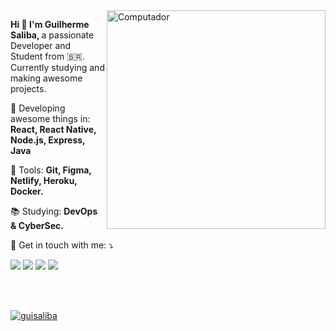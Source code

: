 <img src="https://raw.githubusercontent.com/MicaelliMedeiros/micaellimedeiros/master/image/computer-illustration.png" min-width="350px" max-width="350px" width="350px" align="right" alt="Computador">

<p align="left"> 
  <strong>Hi 👋 I'm Guilherme Saliba, </strong>
  a passionate Developer and Student from 🇧🇷.<br>
  Currently studying and making awesome projects.
</p>

<p align="left">

</p>

<p align="left">
  🦄 Developing awesome things in: <strong>React, React Native, Node.js, Express, Java </strong>
</p>

<p align="left">
  💼 Tools: <strong>Git, Figma, Netlify, Heroku, Docker.</strong>
</p>

<p align="left">
  📚 Studying: <strong>DevOps & CyberSec.</strong>
</p>

<p align="left">
  💌 Get in touch with me: ⤵️
</p>

<p align="left">
  <img src="https://img.shields.io/badge/-salibagui19@gmail.com-FF0000?style=flat-square&labelColor=FF0000&logo=gmail&logoColor=white&link=mailto:salibagui19@gmail.com" /></a>

  <a href="https://www.linkedin.com/in/salibagui/" alt="Linkedin">
  <img src="https://img.shields.io/badge/-Linkedin-0e76a8?style=flat-square&logo=Linkedin&logoColor=white&link=https://www.linkedin.com/in/salibagui/" /></a>

  <a href="https://api.whatsapp.com/send?phone=5531994635890" alt="WhatsApp">
  <img src="https://img.shields.io/badge/-WhatsApp-25d366?style=flat-square&labelColor=25d366&logo=whatsapp&logoColor=white&link=https://api.whatsapp.com/send?phone=5531994635890"/></a>

  <a href="https://www.instagram.com/salibaa__/" alt="Instagram">
  <img src="https://img.shields.io/badge/-Instagram-DF0174?style=flat-square&labelColor=DF0174&logo=instagram&logoColor=white&link=https://www.instagram.com/salibaa__/"/></a>
</p>  
<br>
<br>

[![guisaliba](https://github-readme-stats.vercel.app/api/top-langs/?username=guisaliba&hide=html&layout=compact&theme=radical)](https://github.com/anuraghazra/github-readme-stats)
